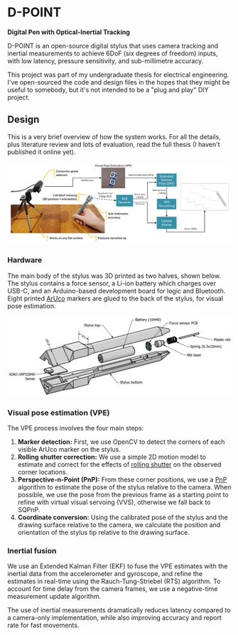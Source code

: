 # D-POINT

**Digital Pen with Optical-Inertial Tracking**

D-POINT is an open-source digital stylus that uses camera tracking and inertial measurements to achieve 6DoF (six degrees of freedom) inputs, with low latency, pressure sensitivity, and sub-millimetre accuracy.

This project was part of my undergraduate thesis for electrical engineering. I've open-sourced the code and design files in the hopes that they might be useful to somebody, but it's not intended to be a "plug and play" DIY project.

## Design

This is a very brief overview of how the system works. For all the details, plus literature review and lots of evaluation, read the full thesis (I haven't published it online yet).

![Block diagram showing how the system works](assets/block-diagram.png)

### Hardware

The main body of the stylus was 3D printed as two halves, shown below. The stylus contains a force sensor, a Li-ion battery which charges over USB-C, and an Arduino-based development board for logic and Bluetooth. Eight printed [ArUco](https://www.uco.es/investiga/grupos/ava/portfolio/aruco/) markers are glued to the back of the stylus, for visual pose estimation.

![CAD drawing showing the hardware design of the stylus](assets/cad-drawing.png)

### Visual pose estimation (VPE)

The VPE process involves the four main steps:
1. **Marker detection:** First, we use OpenCV to detect the corners of each visible ArUco marker on the stylus.
1. **Rolling shutter correction:** We use a simple 2D motion model to estimate and correct for the effects of [rolling shutter](https://en.wikipedia.org/wiki/Rolling_shutter) on the observed corner locations.
1. **Perspective-n-Point (PnP):** From these corner positions, we use a [PnP](https://en.wikipedia.org/wiki/Perspective-n-Point) algorithm to estimate the pose of the stylus relative to the camera. When possible, we use the pose from the previous frame as a starting point to refine with virtual visual servoing (VVS), otherwise we fall back to SQPnP.
1. **Coordinate conversion:** Using the calibrated pose of the stylus and the drawing surface relative to the camera, we calculate the position and orientation of the stylus tip relative to the drawing surface.

### Inertial fusion

We use an Extended Kalman Filter (EKF) to fuse the VPE estimates with the inertial data from the accelerometer and gyroscope, and refine the estimates in real-time using the Rauch-Tung-Striebel (RTS) algorithm. To account for time delay from the camera frames, we use a negative-time measurement update algorithm.

The use of inertial measurements dramatically reduces latency compared to a camera-only implementation, while also improving accuracy and report rate for fast movements.
